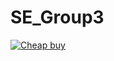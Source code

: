 # SE_Group3

[![Cheap buy](https://img.youtube.com/vi/ngtdJKm3cjU/0.jpg)](https://www.youtube.com/watch?v=ngtdJKm3cjU)
